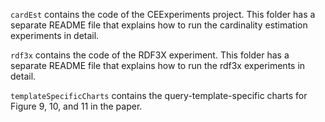 ```cardEst``` contains the code of the CEExperiments project. This folder has a separate README file that explains how to run the cardinality estimation experiments in detail.

```rdf3x``` contains the code of the RDF3X experiment. This folder has a separate README file that explains how to run the rdf3x experiments in detail.

```templateSpecificCharts``` contains the query-template-specific charts for Figure 9, 10, and 11 in the paper.
